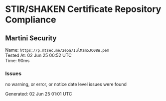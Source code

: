 # STIR/SHAKEN Certificate Repository Compliance

## Martini Security

Name: `https://p.mtsec.me/2e5a/IulMzm5JO08W.pem`\
Tested At: 02 Jun 25 00:52 UTC\
Time: 90ms

### Issues

no warning, or error, or notice date level issues were found

Generated: 02 Jun 25 01:01 UTC